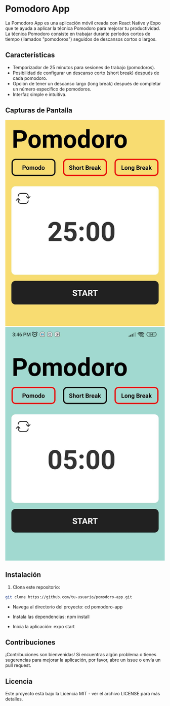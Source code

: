 # Pomodoro App

La Pomodoro App es una aplicación móvil creada con React Native y Expo que te ayuda a aplicar la técnica Pomodoro para mejorar tu productividad. La técnica Pomodoro consiste en trabajar durante períodos cortos de tiempo (llamados "pomodoros") seguidos de descansos cortos o largos.

## Características

- Temporizador de 25 minutos para sesiones de trabajo (pomodoros).
- Posibilidad de configurar un descanso corto (short break) después de cada pomodoro.
- Opción de tener un descanso largo (long break) después de completar un número específico de pomodoros.
- Interfaz simple e intuitiva.

## Capturas de Pantalla

![Captura de Pantalla 1](/assets/Imagen%20de%20WhatsApp%202023-12-01%20a%20las%2015.44.50_0b2d75a0.jpg)
![Captura de Pantalla 2](/assets/Imagen%20de%20WhatsApp%202023-12-01%20a%20las%2015.45.00_98084d53.jpg)

## Instalación

1. Clona este repositorio:

```bash
git clone https://github.com/tu-usuario/pomodoro-app.git
```

- Navega al directorio del proyecto:
cd pomodoro-app

- Instala las dependencias:
npm install

- Inicia la aplicación:
expo start

## Contribuciones
¡Contribuciones son bienvenidas! Si encuentras algún problema o tienes sugerencias para mejorar la aplicación, por favor, abre un issue o envía un pull request.

## Licencia
Este proyecto está bajo la Licencia MIT - ver el archivo LICENSE para más detalles.

